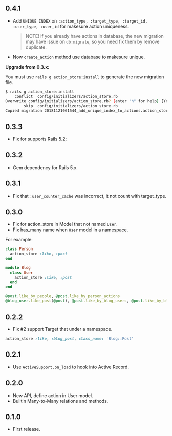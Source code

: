 0.4.1
-----

- Add `UNIQUE INDEX` on `:action_type, :target_type, :target_id, :user_type, :user_id` for makesure action uniqueness.
  > NOTE! If you already have actions in database, the new migration may have issue on `db:migrate`,
  > so you need fix them by remove duplicate.
- Now `create_action` method use database to makesure unique.

**Upgrade from 0.3.x:**

You must use `rails g action_store:install` to generate the new migration file.

```bash
$ rails g action_store:install
    conflict  config/initializers/action_store.rb
Overwrite config/initializers/action_store.rb? (enter "h" for help) [Ynaqdhm] n
        skip  config/initializers/action_store.rb
Copied migration 20181121061544_add_unique_index_to_actions.action_store.rb from action_store
````

0.3.3
-----

- Fix for supports Rails 5.2;

0.3.2
-----

- Gem dependency for Rails 5.x.

0.3.1
-----

- Fix that `:user_counter_cache` was incorrect, it not count with target_type.

0.3.0
-----

- Fix for action_store in Model that not named `User`.
- Fix has_many name when `User` model in a namespace.

For example:

```rb
class Person
  action_store :like, :post
end

module Blog
  class User
    action_store :like, :post
  end
end

@post.like_by_people, @post.like_by_person_actions
@blog_user.like_post(@post), @post.like_by_blog_users, @post.like_by_blog_user_actions
```

0.2.2
-----

- Fix #2 support Target that under a namespace.

```rb
action_store :like, :blog_post, class_name: 'Blog::Post'
```

0.2.1
-----

- Use `ActiveSupport.on_load` to hook into Active Record.

0.2.0
-----

- New API, define action in User model.
- Builtin Many-to-Many relations and methods.

0.1.0
-----

- First release.
